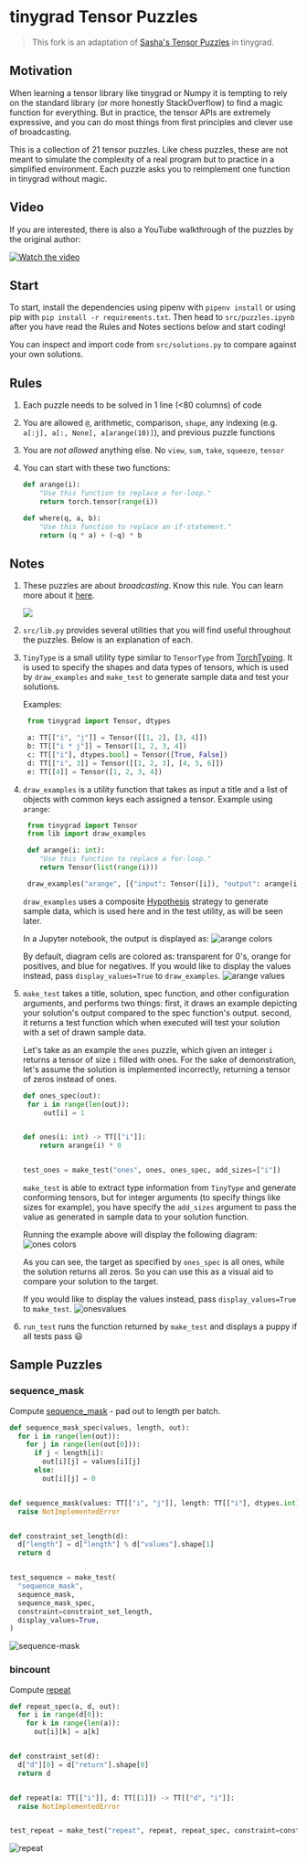 # tinygrad Tensor Puzzles

> This fork is an adaptation of [Sasha's Tensor Puzzles](https://github.com/srush/Tensor-Puzzles) in tinygrad.

## Motivation

When learning a tensor library like tinygrad or Numpy it
is tempting to rely on the standard library (or more honestly
StackOverflow) to find a magic function for everything. But in
practice, the tensor APIs are extremely expressive, and you can
do most things from first principles and clever use of broadcasting.

This is a collection of 21 tensor puzzles. Like chess puzzles, these are
not meant to simulate the complexity of a real program but to practice
in a simplified environment. Each puzzle asks you to reimplement one
function in tinygrad without magic.

## Video

If you are interested, there is also a YouTube walkthrough of the puzzles by the original author:

[![Watch the video](https://img.youtube.com/vi/SiwTAyyvt5s/default.jpg)](https://youtu.be/Hafo7hIl8MU)

## Start

To start, install the dependencies using pipenv with `pipenv install` or using pip with `pip install -r requirements.txt`. Then head to `src/puzzles.ipynb` after you have read the Rules and Notes sections below and start coding!

You can inspect and import code from `src/solutions.py` to compare against your own solutions.

## Rules

1. Each puzzle needs to be solved in 1 line (<80 columns) of code
2. You are allowed `@`, arithmetic, comparison, `shape`, any indexing (e.g. `a[:j], a[:, None], a[arange(10)]`), and previous puzzle functions
3. You are _not allowed_ anything else. No `view`, `sum`, `take`, `squeeze`, `tensor`
4. You can start with these two functions:

   ```python
   def arange(i):
       "Use this function to replace a for-loop."
       return torch.tensor(range(i))
   ```

   ```python
   def where(q, a, b):
       "Use this function to replace an if-statement."
       return (q * a) + (~q) * b
   ```

## Notes

1. These puzzles are about _broadcasting_. Know this rule. You can learn more about it [here](https://numpy.org/doc/stable/user/basics.broadcasting.html).

   ![](https://pbs.twimg.com/media/FQywor0WYAssn7Y?format=png&name=large)

2. `src/lib.py` provides several utilities that you will find useful throughout the puzzles. Below is an explanation of each.

3. `TinyType` is a small utility type similar to `TensorType` from [TorchTyping](https://github.com/patrick-kidger/torchtyping/tree/master). It is used to specify the shapes and data types of tensors, which is used by `draw_examples` and `make_test` to generate sample data and test your solutions.

   Examples:

   ```py
    from tinygrad import Tensor, dtypes

    a: TT[["i", "j"]] = Tensor([[1, 2], [3, 4]])
    b: TT[["i * j"]] = Tensor([1, 2, 3, 4])
    c: TT[["i"], dtypes.bool] = Tensor([True, False])
    d: TT[["i", 3]] = Tensor([[1, 2, 3], [4, 5, 6]])
    e: TT[[4]] = Tensor([1, 2, 3, 4])
   ```

4. `draw_examples` is a utility function that takes as input a title and a list of objects with common keys each assigned a tensor. Example using `arange`:

   ```py
    from tinygrad import Tensor
    from lib import draw_examples

    def arange(i: int):
       "Use this function to replace a for-loop."
       return Tensor(list(range(i)))

    draw_examples("arange", [{"input": Tensor([i]), "output": arange(i)} for i in [5, 3, 9]])
   ```

   `draw_examples` uses a composite [Hypothesis](https://hypothesis.works/) strategy to generate sample data, which is used here and in the test utility, as will be seen later.

   In a Jupyter notebook, the output is displayed as:
   ![arange colors](./assets/arange-colors.svg)

   By default, diagram cells are colored as: transparent for 0's, orange for positives, and blue for negatives.
   If you would like to display the values instead, pass `display_values=True` to `draw_examples`.
   ![arange values](./assets/arange-values.svg)

5. `make_test` takes a title, solution, spec function, and other configuration arguments, and performs two things: first, it draws an example depicting your solution's output compared to the spec function's output. second, it returns a test function which when executed will test your solution with a set of drawn sample data.

   Let's take as an example the `ones` puzzle, which given an integer `i` returns a tensor of size `i` filled with ones. For the sake of demonstration, let's assume the solution is implemented incorrectly, returning a tensor of zeros instead of ones.

   ```py
   def ones_spec(out):
    for i in range(len(out)):
        out[i] = 1


   def ones(i: int) -> TT[["i"]]:
       return arange(i) * 0


   test_ones = make_test("ones", ones, ones_spec, add_sizes=["i"])
   ```

   `make_test` is able to extract type information from `TinyType` and generate conforming tensors, but for integer arguments (to specify things like sizes for example), you have specify the `add_sizes` argument to pass the value as generated in sample data to your solution function.

   Running the example above will display the following diagram:
   ![ones colors](./assets/ones-colors.svg)

   As you can see, the target as specified by `ones_spec` is all ones, while the solution returns all zeros. So you can use this as a visual aid to compare your solution to the target.

   If you would like to display the values instead, pass `display_values=True` to `make_test`.
   ![onesvalues](./assets/ones-values.svg)

6. `run_test` runs the function returned by `make_test` and displays a puppy if all tests pass 😃

## Sample Puzzles

### sequence_mask

Compute [sequence_mask](https://www.tensorflow.org/api_docs/python/tf/sequence_mask) - pad out to length per batch.

```py
def sequence_mask_spec(values, length, out):
  for i in range(len(out)):
    for j in range(len(out[0])):
      if j < length[i]:
        out[i][j] = values[i][j]
      else:
        out[i][j] = 0


def sequence_mask(values: TT[["i", "j"]], length: TT[["i"], dtypes.int]) -> TT[["i", "j"]]:
  raise NotImplementedError


def constraint_set_length(d):
  d["length"] = d["length"] % d["values"].shape[1]
  return d


test_sequence = make_test(
  "sequence_mask",
  sequence_mask,
  sequence_mask_spec,
  constraint=constraint_set_length,
  display_values=True,
)
```

![sequence-mask](./assets/sequence-mask.svg)

### bincount

Compute [repeat](https://docs.tinygrad.org/tensor/movement/?h=repeat#tinygrad.Tensor.repeat)

```python
def repeat_spec(a, d, out):
  for i in range(d[0]):
    for k in range(len(a)):
      out[i][k] = a[k]


def constraint_set(d):
  d["d"][0] = d["return"].shape[0]
  return d


def repeat(a: TT[["i"]], d: TT[[1]]) -> TT[["d", "i"]]:
  raise NotImplementedError


test_repeat = make_test("repeat", repeat, repeat_spec, constraint=constraint_set)
```

![repeat](./assets/repeat.svg)
